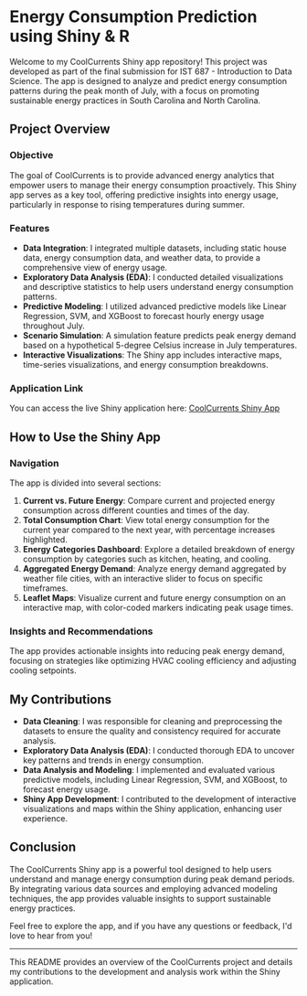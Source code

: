 # Energy Consumption Prediction using Shiny & R

Welcome to my CoolCurrents Shiny app repository! This project was developed as part of the final submission for IST 687 - Introduction to Data Science. The app is designed to analyze and predict energy consumption patterns during the peak month of July, with a focus on promoting sustainable energy practices in South Carolina and North Carolina.

## Project Overview

### Objective
The goal of CoolCurrents is to provide advanced energy analytics that empower users to manage their energy consumption proactively. This Shiny app serves as a key tool, offering predictive insights into energy usage, particularly in response to rising temperatures during summer.

### Features
- **Data Integration**: I integrated multiple datasets, including static house data, energy consumption data, and weather data, to provide a comprehensive view of energy usage.
- **Exploratory Data Analysis (EDA)**: I conducted detailed visualizations and descriptive statistics to help users understand energy consumption patterns.
- **Predictive Modeling**: I utilized advanced predictive models like Linear Regression, SVM, and XGBoost to forecast hourly energy usage throughout July.
- **Scenario Simulation**: A simulation feature predicts peak energy demand based on a hypothetical 5-degree Celsius increase in July temperatures.
- **Interactive Visualizations**: The Shiny app includes interactive maps, time-series visualizations, and energy consumption breakdowns.

### Application Link
You can access the live Shiny application here: [CoolCurrents Shiny App](https://soundaryaravir.shinyapps.io/eSCApp/)

## How to Use the Shiny App

### Navigation
The app is divided into several sections:
1. **Current vs. Future Energy**: Compare current and projected energy consumption across different counties and times of the day.
2. **Total Consumption Chart**: View total energy consumption for the current year compared to the next year, with percentage increases highlighted.
3. **Energy Categories Dashboard**: Explore a detailed breakdown of energy consumption by categories such as kitchen, heating, and cooling.
4. **Aggregated Energy Demand**: Analyze energy demand aggregated by weather file cities, with an interactive slider to focus on specific timeframes.
5. **Leaflet Maps**: Visualize current and future energy consumption on an interactive map, with color-coded markers indicating peak usage times.

### Insights and Recommendations
The app provides actionable insights into reducing peak energy demand, focusing on strategies like optimizing HVAC cooling efficiency and adjusting cooling setpoints.

## My Contributions
- **Data Cleaning**: I was responsible for cleaning and preprocessing the datasets to ensure the quality and consistency required for accurate analysis.
- **Exploratory Data Analysis (EDA)**: I conducted thorough EDA to uncover key patterns and trends in energy consumption.
- **Data Analysis and Modeling**: I implemented and evaluated various predictive models, including Linear Regression, SVM, and XGBoost, to forecast energy usage.
- **Shiny App Development**: I contributed to the development of interactive visualizations and maps within the Shiny application, enhancing user experience.

## Conclusion
The CoolCurrents Shiny app is a powerful tool designed to help users understand and manage energy consumption during peak demand periods. By integrating various data sources and employing advanced modeling techniques, the app provides valuable insights to support sustainable energy practices.

Feel free to explore the app, and if you have any questions or feedback, I'd love to hear from you!

---

This README provides an overview of the CoolCurrents project and details my contributions to the development and analysis work within the Shiny application.
